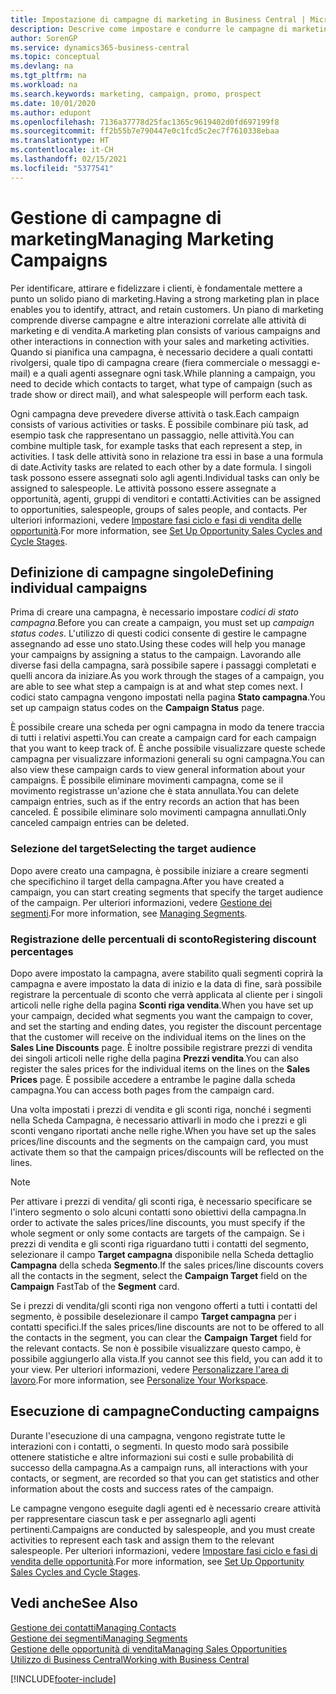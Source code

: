 ```yaml
---
title: Impostazione di campagne di marketing in Business Central | Microsoft Docs
description: Descrive come impostare e condurre le campagne di marketing in Business Central per identificare e coinvolgere prospect e fidelizzare i clienti.
author: SorenGP
ms.service: dynamics365-business-central
ms.topic: conceptual
ms.devlang: na
ms.tgt_pltfrm: na
ms.workload: na
ms.search.keywords: marketing, campaign, promo, prospect
ms.date: 10/01/2020
ms.author: edupont
ms.openlocfilehash: 7136a37778d25fac1365c9619402d0fd697199f8
ms.sourcegitcommit: ff2b55b7e790447e0c1fcd5c2ec7f7610338ebaa
ms.translationtype: HT
ms.contentlocale: it-CH
ms.lasthandoff: 02/15/2021
ms.locfileid: "5377541"
---
```

# <a name="managing-marketing-campaigns"></a><span data-ttu-id="91077-103">Gestione di campagne di marketing</span><span class="sxs-lookup"><span data-stu-id="91077-103">Managing Marketing Campaigns</span></span>
<span data-ttu-id="91077-104">Per identificare, attirare e fidelizzare i clienti, è fondamentale mettere a punto un solido piano di marketing.</span><span class="sxs-lookup"><span data-stu-id="91077-104">Having a strong marketing plan in place enables you to identify, attract, and retain customers.</span></span> <span data-ttu-id="91077-105">Un piano di marketing comprende diverse campagne e altre interazioni correlate alle attività di marketing e di vendita.</span><span class="sxs-lookup"><span data-stu-id="91077-105">A marketing plan consists of various campaigns and other interactions in connection with your sales and marketing activities.</span></span> <span data-ttu-id="91077-106">Quando si pianifica una campagna, è necessario decidere a quali contatti rivolgersi, quale tipo di campagna creare (fiera commerciale o messaggi e-mail) e a quali agenti assegnare ogni task.</span><span class="sxs-lookup"><span data-stu-id="91077-106">While planning a campaign, you need to decide which contacts to target, what type of campaign (such as trade show or direct mail), and what salespeople will perform each task.</span></span>

<span data-ttu-id="91077-107">Ogni campagna deve prevedere diverse attività o task.</span><span class="sxs-lookup"><span data-stu-id="91077-107">Each campaign consists of various activities or tasks.</span></span> <span data-ttu-id="91077-108">È possibile combinare più task, ad esempio task che rappresentano un passaggio, nelle attività.</span><span class="sxs-lookup"><span data-stu-id="91077-108">You can combine multiple task, for example tasks that each represent a step, in activities.</span></span> <span data-ttu-id="91077-109">I task delle attività sono in relazione tra essi in base a una formula di date.</span><span class="sxs-lookup"><span data-stu-id="91077-109">Activity tasks are related to each other by a date formula.</span></span> <span data-ttu-id="91077-110">I singoli task possono essere assegnati solo agli agenti.</span><span class="sxs-lookup"><span data-stu-id="91077-110">Individual tasks can only be assigned to salespeople.</span></span> <span data-ttu-id="91077-111">Le attività possono essere assegnate a opportunità, agenti, gruppi di venditori e contatti.</span><span class="sxs-lookup"><span data-stu-id="91077-111">Activities can be assigned to opportunities, salespeople, groups of sales people, and contacts.</span></span> <span data-ttu-id="91077-112">Per ulteriori informazioni, vedere [Impostare fasi ciclo e fasi di vendita delle opportunità](marketing-how-setup-opportunity-sales-cycles-stages.md).</span><span class="sxs-lookup"><span data-stu-id="91077-112">For more information, see [Set Up Opportunity Sales Cycles and Cycle Stages](marketing-how-setup-opportunity-sales-cycles-stages.md).</span></span>

## <a name="defining-individual-campaigns"></a><span data-ttu-id="91077-113">Definizione di campagne singole</span><span class="sxs-lookup"><span data-stu-id="91077-113">Defining individual campaigns</span></span>
<span data-ttu-id="91077-114">Prima di creare una campagna, è necessario impostare *codici di stato campagna*.</span><span class="sxs-lookup"><span data-stu-id="91077-114">Before you can create a campaign, you must set up *campaign status codes*.</span></span> <span data-ttu-id="91077-115">L'utilizzo di questi codici consente di gestire le campagne assegnando ad esse uno stato.</span><span class="sxs-lookup"><span data-stu-id="91077-115">Using these codes will help you manage your campaigns by assigning a status to the campaign.</span></span> <span data-ttu-id="91077-116">Lavorando alle diverse fasi della campagna, sarà possibile sapere i passaggi completati e quelli ancora da iniziare.</span><span class="sxs-lookup"><span data-stu-id="91077-116">As you work through the stages of a campaign, you are able to see what step a campaign is at and what step comes next.</span></span> <span data-ttu-id="91077-117">I codici stato campagna vengono impostati nella pagina **Stato campagna**.</span><span class="sxs-lookup"><span data-stu-id="91077-117">You set up campaign status codes on the **Campaign Status** page.</span></span>

<span data-ttu-id="91077-118">È possibile creare una scheda per ogni campagna in modo da tenere traccia di tutti i relativi aspetti.</span><span class="sxs-lookup"><span data-stu-id="91077-118">You can create a campaign card for each campaign that you want to keep track of.</span></span> <span data-ttu-id="91077-119">È anche possibile visualizzare queste schede campagna per visualizzare informazioni generali su ogni campagna.</span><span class="sxs-lookup"><span data-stu-id="91077-119">You can also view these campaign cards to view general information about your campaigns.</span></span>
<span data-ttu-id="91077-120">È possibile eliminare movimenti campagna, come se il movimento registrasse un'azione che è stata annullata.</span><span class="sxs-lookup"><span data-stu-id="91077-120">You can delete campaign entries, such as if the entry records an action that has been canceled.</span></span> <span data-ttu-id="91077-121">È possibile eliminare solo movimenti campagna annullati.</span><span class="sxs-lookup"><span data-stu-id="91077-121">Only canceled campaign entries can be deleted.</span></span>

### <a name="selecting-the-target-audience"></a><span data-ttu-id="91077-122">Selezione del target</span><span class="sxs-lookup"><span data-stu-id="91077-122">Selecting the target audience</span></span>
<span data-ttu-id="91077-123">Dopo avere creato una campagna, è possibile iniziare a creare segmenti che specifichino il target della campagna.</span><span class="sxs-lookup"><span data-stu-id="91077-123">After you have created a campaign, you can start creating segments that specify the target audience of the campaign.</span></span> <span data-ttu-id="91077-124">Per ulteriori informazioni, vedere [Gestione dei segmenti](marketing-segments.md).</span><span class="sxs-lookup"><span data-stu-id="91077-124">For more information, see [Managing Segments](marketing-segments.md).</span></span>

### <a name="registering-discount-percentages"></a><span data-ttu-id="91077-125">Registrazione delle percentuali di sconto</span><span class="sxs-lookup"><span data-stu-id="91077-125">Registering discount percentages</span></span>
<span data-ttu-id="91077-126">Dopo avere impostato la campagna, avere stabilito quali segmenti coprirà la campagna e avere impostato la data di inizio e la data di fine, sarà possibile registrare la percentuale di sconto che verrà applicata al cliente per i singoli articoli nelle righe della pagina **Sconti riga vendita**.</span><span class="sxs-lookup"><span data-stu-id="91077-126">When you have set up your campaign, decided what segments you want the campaign to cover, and set the starting and ending dates, you register the discount percentage that the customer will receive on the individual items on the lines on the **Sales Line Discounts** page.</span></span> <span data-ttu-id="91077-127">È inoltre possibile registrare prezzi di vendita dei singoli articoli nelle righe della pagina **Prezzi vendita**.</span><span class="sxs-lookup"><span data-stu-id="91077-127">You can also register the sales prices for the individual items on the lines on the **Sales Prices** page.</span></span> <span data-ttu-id="91077-128">È possibile accedere a entrambe le pagine dalla scheda campagna.</span><span class="sxs-lookup"><span data-stu-id="91077-128">You can access both pages from the campaign card.</span></span>

 <span data-ttu-id="91077-129">Una volta impostati i prezzi di vendita e gli sconti riga, nonché i segmenti nella Scheda Campagna, è necessario attivarli in modo che i prezzi e gli sconti vengano riportati anche nelle righe.</span><span class="sxs-lookup"><span data-stu-id="91077-129">When you have set up the sales prices/line discounts and the segments on the campaign card, you must activate them so that the campaign prices/discounts will be reflected on the lines.</span></span>

> [!NOTE]  
>   <span data-ttu-id="91077-130">Per attivare i prezzi di vendita/ gli sconti riga, è necessario specificare se l'intero segmento o solo alcuni contatti sono obiettivi della campagna.</span><span class="sxs-lookup"><span data-stu-id="91077-130">In order to activate the sales prices/line discounts, you must specify if the whole segment or only some contacts are targets of the campaign.</span></span> <span data-ttu-id="91077-131">Se i prezzi di vendita e gli sconti riga riguardano tutti i contatti del segmento, selezionare il campo **Target campagna** disponibile nella Scheda dettaglio **Campagna** della scheda **Segmento**.</span><span class="sxs-lookup"><span data-stu-id="91077-131">If the sales prices/line discounts covers all the contacts in the segment, select the **Campaign Target** field on the **Campaign** FastTab of the **Segment** card.</span></span>

<span data-ttu-id="91077-132">Se i prezzi di vendita/gli sconti riga non vengono offerti a tutti i contatti del segmento, è possibile deselezionare il campo **Target campagna** per i contatti specifici.</span><span class="sxs-lookup"><span data-stu-id="91077-132">If the sales prices/line discounts are not to be offered to all the contacts in the segment, you can clear the **Campaign Target** field for the relevant contacts.</span></span> <span data-ttu-id="91077-133">Se non è possibile visualizzare questo campo, è possibile aggiungerlo alla vista.</span><span class="sxs-lookup"><span data-stu-id="91077-133">If you cannot see this field, you can add it to your view.</span></span> <span data-ttu-id="91077-134">Per ulteriori informazioni, vedere [Personalizzare l'area di lavoro](ui-personalization-user.md).</span><span class="sxs-lookup"><span data-stu-id="91077-134">For more information, see [Personalize Your Workspace](ui-personalization-user.md).</span></span>

## <a name="conducting-campaigns"></a><span data-ttu-id="91077-135">Esecuzione di campagne</span><span class="sxs-lookup"><span data-stu-id="91077-135">Conducting campaigns</span></span>
<span data-ttu-id="91077-136">Durante l'esecuzione di una campagna, vengono registrate tutte le interazioni con i contatti, o segmenti. In questo modo sarà possibile ottenere statistiche e altre informazioni sui costi e sulle probabilità di successo della campagna.</span><span class="sxs-lookup"><span data-stu-id="91077-136">As a campaign runs, all interactions with your contacts, or segment, are recorded so that you can get statistics and other information about the costs and success rates of the campaign.</span></span>

<span data-ttu-id="91077-137">Le campagne vengono eseguite dagli agenti ed è necessario creare attività per rappresentare ciascun task e per assegnarlo agli agenti pertinenti.</span><span class="sxs-lookup"><span data-stu-id="91077-137">Campaigns are conducted by salespeople, and you must create activities to represent each task and assign them to the relevant salespeople.</span></span> <span data-ttu-id="91077-138">Per ulteriori informazioni, vedere [Impostare fasi ciclo e fasi di vendita delle opportunità](marketing-how-setup-opportunity-sales-cycles-stages.md).</span><span class="sxs-lookup"><span data-stu-id="91077-138">For more information, see [Set Up Opportunity Sales Cycles and Cycle Stages](marketing-how-setup-opportunity-sales-cycles-stages.md).</span></span>

## <a name="see-also"></a><span data-ttu-id="91077-139">Vedi anche</span><span class="sxs-lookup"><span data-stu-id="91077-139">See Also</span></span>
[<span data-ttu-id="91077-140">Gestione dei contatti</span><span class="sxs-lookup"><span data-stu-id="91077-140">Managing Contacts</span></span>](marketing-contacts.md)  
[<span data-ttu-id="91077-141">Gestione dei segmenti</span><span class="sxs-lookup"><span data-stu-id="91077-141">Managing Segments</span></span>](marketing-segments.md)  
[<span data-ttu-id="91077-142">Gestione delle opportunità di vendita</span><span class="sxs-lookup"><span data-stu-id="91077-142">Managing Sales Opportunities</span></span>](marketing-manage-sales-opportunities.md)  
[<span data-ttu-id="91077-143">Utilizzo di Business Central</span><span class="sxs-lookup"><span data-stu-id="91077-143">Working with Business Central</span></span>](ui-work-product.md)  


[!INCLUDE[footer-include](includes/footer-banner.md)]